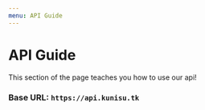 ```yaml
---
menu: API Guide
---
```

# API Guide
This section of the page teaches you how to use our api!

### Base URL: `https://api.kunisu.tk`
